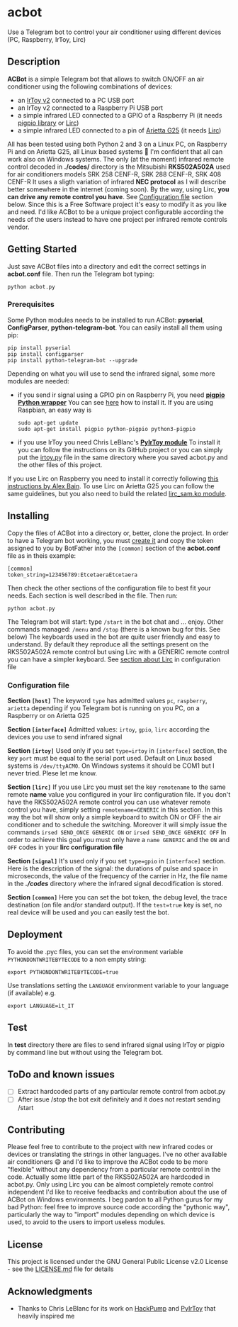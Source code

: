 # acbot
Use a Telegram bot to control your air conditioner using different devices (PC, Raspberry, IrToy, Lirc)

## Description
**__ACBot__** is a simple Telegram bot that allows to switch ON/OFF an air conditioner using the following combinations of devices:
* an [IrToy v2](http://dangerousprototypes.com/docs/USB_IR_Toy_v2) connected to a PC USB port
* an IrToy v2  connected to a Raspberry Pi USB port
* a simple infrared LED connected to a GPIO of a Raspberry Pi (it needs [pigpio library](http://abyz.me.uk/rpi/pigpio/) or [Lirc](http://www.lirc.org/))
* a simple infrared LED connected to a pin of [Arietta G25](https://www.acmesystems.it/arietta) (it needs [Lirc](http://www.lirc.org/))

All has been tested using both Python 2 and 3 on a Linux PC, on Raspberry Pi and on Arietta G25, all Linux based systems :penguin: 
I'm confident that all can work also on Windows systems.
The only (at the moment) infrared remote control decoded in **./codes/** directory is the Mitsubishi **RKS502A502A** used for air conditioners models SRK 258 CENF-R, SRK 288 CENF-R, SRK 408 CENF-R
It uses a sligth variation of infrared **__NEC protocol__** as I will describe better somewhere in the internet (coming soon).
By the way, using Lirc, **__you can drive any remote control you have__**. See [Configuration file](Readme.md/###Configuration-file) section below.
Since this is a Free Software project it's easy to modify it as you like and need. I'd like ACBot to be a unique project configurable according the needs of the users instead to have one project per infrared remote controls vendor.

## Getting Started

Just save ACBot files into a directory and edit the correct settings in **acbot.conf** file. Then run the Telegram bot typing:
```
python acbot.py
```

### Prerequisites

Some Python modules needs to be installed to run ACBot: **pyserial**, **ConfigParser**, **python-telegram-bot**. You can easily install all them using pip:
```
pip install pyserial
pip install configparser
pip install python-telegram-bot --upgrade
```
Depending on what you will use to send the infrared signal, some more modules are needed:
* if you send ir signal using a GPIO pin on Raspberry Pi, you need **[pigpio Python wrapper](http://abyz.me.uk/rpi/pigpio/python.html)**
You can see [here](http://abyz.me.uk/rpi/pigpio/download.html) how to install it. If you are using Raspbian, an easy way is
    ```
    sudo apt-get update
    sudo apt-get install pigpio python-pigpio python3-pigpio
    ```
* if you use IrToy you need Chris LeBlanc's **[PyIrToy module](https://github.com/crleblanc/PyIrToy)** To install it you can follow the instructions on its GitHub project or you can simply put the [irtoy.py](https://github.com/crleblanc/PyIrToy/blob/master/irtoy.py) file in the same directory where you saved acbot.py and the other files of this project. 

If you use Lirc on Raspberry you need to install it correctly following [this instructions by Alex Bain](http://alexba.in/blog/2013/01/06/setting-up-lirc-on-the-raspberrypi/).
To use Lirc on Arietta G25 you can follow the same guidelines, but you also need to build the related [lirc_sam.ko module](https://github.com/yuhp/lirc_sam).

## Installing
Copy the files of ACBot into a directory or, better, clone the project.
In order to have a Telegram bot working, you must [create it](https://core.telegram.org/bots#3-how-do-i-create-a-bot) and copy the token assigned to you by BotFather into the ```[common]``` section of the **acbot.conf** file as in theis example:
```
[common]
token_string=123456789:EtcetaeraEtcetaera
```
Then check the other sections of the configuration file to best fit your needs.
Each section is well described in the file. Then run:
```
python acbot.py
```
The Telegram bot will start: type ```/start``` in the bot chat and ... enjoy. Other commands managed: ```/menu``` and ```/stop``` (there is a known bug for this. See below)
The keyboards used in the bot are quite user friendly and easy to understand.
By default they reproduce all the settings present on the RKS502A502A remote control but using Lirc with a GENERIC remote control you can have a simpler keyboard. See [section about Lirc](Readme.md/#**Section-```[lirc]```**) in configuration file 

### Configuration file
**Section ```[host]```**
The keyword ```type``` has admitted values ```pc```, ```raspberry```, ```arietta``` depending if you Telegram bot is running on you PC, on a Raspberry or on Arietta G25

**Section ```[interface]```**
Admitted values: ```irtoy```, ```gpio```, ```lirc``` according the devices you use to send infrared signal

**Section ```[irtoy]```**
Used only if you set ```type=irtoy``` in ```[interface]``` section, the key ```port``` must be equal to the serial port used. Default on Linux based systems is ```/dev/ttyACM0```. On Windows systems it should be COM1 but I never tried. Plese let me know.

**Section ```[lirc]```**
If you use Lirc you must set the key ```remotename``` to the same remote __**name**__ value you configured in your lirc configuration file.
If you don't have the RKS502A502A remote control you can use whatever remote control you have, simply setting ```remotename=GENERIC``` in this section.
In this way the bot will show only a simple keyboard to switch ON or OFF the air conditioner and to schedule the switching. Moreover it will simply issue the commands ```irsed SEND_ONCE GENERIC ON``` or ```irsed SEND_ONCE GENERIC OFF```
In order to achieve this goal you must only have a ```name GENERIC``` and the ```ON``` and ```OFF``` codes in your **lirc configuration file**

**Section ```[signal]```**
It's used only if you set ```type=gpio``` in ```[interface]``` section.
Here is the description of the signal: the durations of pulse and space in microseconds, the value of the frequency of the carrier in Hz, the file name in the ***./codes*** directory where the infrared signal decodification is stored.

**Section ```[common]```**
Here you can set the bot token, the debug level, the trace destination (on file and/or standard output).
If the ```test=true``` key is set, no real device will be used and you can easily test the bot.

## Deployment
To avoid the .pyc files, you can set the environment variable ```PYTHONDONTWRITEBYTECODE``` to a non empty string:
```
export PYTHONDONTWRITEBYTECODE=true
```
Use translations setting the ``LANGUAGE`` environment variable to your language (if available) e.g.
```
export LANGUAGE=it_IT
```

## Test
In **test** directory there are files to send infrared signal using IrToy or pigpio by command line but without using the Telegram bot.

## ToDo and known issues
- [ ] Extract hardcoded parts of any particular remote control from acbot.py
- [ ] After issue /stop the bot exit definitely and it does not restart sending /start

## Contributing
Please feel free to contribute to the project with new infrared codes or devices or translating the strings in other languages.
I've no other available air conditioners :smile: and I'd like to improve the ACBot code to be more "flexible" without any dependency from a particular remote control in the code. Actually some little part of the RKS502A502A are hardcoded in acbot.py. Only using Lirc you can be almost completely remote control independent
I'd like to receive feedbacks and contribution about the use of ACBot on Windows environments.
I beg pardon to all Python gurus for my bad Python: feel free to improve source code according the "pythonic way", particularly the way to "import" modules depending on which device is used, to avoid to the users to import useless modules.

## License
This project is licensed under the GNU General Public License v2.0 License - see the [LICENSE.md](LICENSE.md) file for details

## Acknowledgments
* Thanks to Chris LeBlanc for its work on [HackPump](https://github.com/crleblanc/hackPump) and [PyIrToy](https://github.com/crleblanc/PyIrToy) that heavily inspired me
